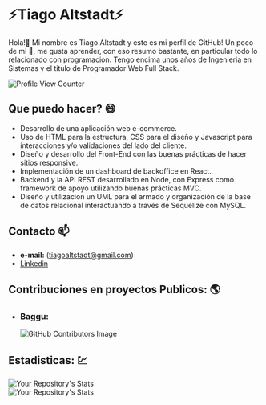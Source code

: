 # **⚡Tiago Altstadt⚡** 
Hola!👋 Mi nombre es Tiago Altstadt y este es mi perfil de GitHub! Un poco de mi 🤔, me gusta aprender, con eso resumo bastante, en particular todo lo relacionado con programacion. Tengo encima unos años de Ingenieria en Sistemas y el titulo de Programador Web Full Stack.

![Profile View Counter](https://komarev.com/ghpvc/?username=TiagoAltstadt)

## **Que puedo hacer?** 😄

- Desarrollo de una aplicación web e-commerce.
- Uso de HTML para la estructura, CSS para el diseño y Javascript para interacciones y/o validaciones del lado del cliente.
- Diseño y desarrollo del Front-End con las buenas prácticas de hacer sitios responsive.
- Implementación de un dashboard de backoffice en React.
- Backend y la API REST desarrollado en Node, con Express como framework de apoyo utilizando buenas prácticas MVC.
- Diseño y utilizacion un UML para el armado y organización de la base de datos relacional interactuando a través de Sequelize con MySQL.

## **Contacto** 📫
- **e-mail:** (tiagoaltstadt@gmail.com)
- [Linkedin](https://www.linkedin.com/in/tiago-altstadt-852b8615b/)

## **Contribuciones en proyectos Publicos:** :earth_americas:

- ### **Baggu:**
   ![GitHub Contributors Image](https://contrib.rocks/image?repo=TiagoAltstadt/Baggu-ecommerce)



## **Estadisticas:** :chart:

![Your Repository's Stats](https://github-readme-stats.vercel.app/api/top-langs/?username=TiagoAltstadt&theme=radical)  
![Your Repository's Stats](https://github-readme-stats.vercel.app/api?username=TiagoAltstadt&show_icons=true&theme=radical) 
    




